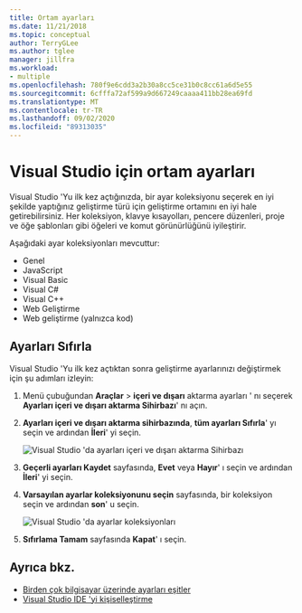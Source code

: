 ```yaml
---
title: Ortam ayarları
ms.date: 11/21/2018
ms.topic: conceptual
author: TerryGLee
ms.author: tglee
manager: jillfra
ms.workload:
- multiple
ms.openlocfilehash: 780f9e6cdd3a2b30a8cc5ce31b0c8cc61a6d5e55
ms.sourcegitcommit: 6cfffa72af599a9d667249caaaa411bb28ea69fd
ms.translationtype: MT
ms.contentlocale: tr-TR
ms.lasthandoff: 09/02/2020
ms.locfileid: "89313035"
---
```

# <a name="environment-settings-for-visual-studio"></a>Visual Studio için ortam ayarları

Visual Studio 'Yu ilk kez açtığınızda, bir ayar koleksiyonu seçerek en iyi şekilde yaptığınız geliştirme türü için geliştirme ortamını en iyi hale getirebilirsiniz. Her koleksiyon, klavye kısayolları, pencere düzenleri, proje ve öğe şablonları gibi öğeleri ve komut görünürlüğünü iyileştirir.

Aşağıdaki ayar koleksiyonları mevcuttur:

- Genel
- JavaScript
- Visual Basic
- Visual C#
- Visual C++
-  Web Geliştirme
- Web geliştirme (yalnızca kod)

## <a name="reset-settings"></a>Ayarları Sıfırla

Visual Studio 'Yu ilk kez açtıktan sonra geliştirme ayarlarınızı değiştirmek için şu adımları izleyin:

1. Menü çubuğundan **Araçlar**  >  **içeri ve dışarı** aktarma ayarları ' nı seçerek **Ayarları içeri ve dışarı aktarma Sihirbazı**' nı açın.

1. **Ayarları içeri ve dışarı aktarma sihirbazında**, **tüm ayarları Sıfırla**' yı seçin ve ardından **İleri**' yi seçin.

   ![Visual Studio 'da ayarları içeri ve dışarı aktarma Sihirbazı](media/reset-all-settings.png)

1. **Geçerli ayarları Kaydet** sayfasında, **Evet** veya **Hayır**' ı seçin ve ardından **İleri**' yi seçin.

1. **Varsayılan ayarlar koleksiyonunu seçin** sayfasında, bir koleksiyon seçin ve ardından **son**' u seçin.

   ![Visual Studio 'da ayarlar koleksiyonları](media/settings-collections.png)

1. **Sıfırlama Tamam** sayfasında **Kapat**' ı seçin.

## <a name="see-also"></a>Ayrıca bkz.

- [Birden çok bilgisayar üzerinde ayarları eşitler](synchronized-settings-in-visual-studio.md)
- [Visual Studio IDE 'yi kişiselleştirme](personalizing-the-visual-studio-ide.md)
